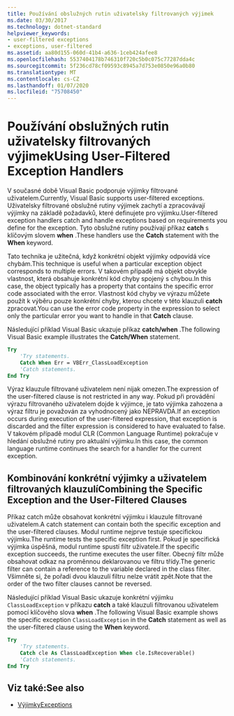 ```yaml
---
title: Používání obslužných rutin uživatelsky filtrovaných výjimek
ms.date: 03/30/2017
ms.technology: dotnet-standard
helpviewer_keywords:
- user-filtered exceptions
- exceptions, user-filtered
ms.assetid: aa80d155-060d-41b4-a636-1ceb424afee8
ms.openlocfilehash: 5537404178b746310f720c5b0c075c77287dda4c
ms.sourcegitcommit: 5f236cd78cf09593c8945a7d753e0850e96a0b80
ms.translationtype: MT
ms.contentlocale: cs-CZ
ms.lasthandoff: 01/07/2020
ms.locfileid: "75708450"
---
```

# <a name="using-user-filtered-exception-handlers"></a><span data-ttu-id="b9d1b-102">Používání obslužných rutin uživatelsky filtrovaných výjimek</span><span class="sxs-lookup"><span data-stu-id="b9d1b-102">Using User-Filtered Exception Handlers</span></span>

<span data-ttu-id="b9d1b-103">V současné době Visual Basic podporuje výjimky filtrované uživatelem.</span><span class="sxs-lookup"><span data-stu-id="b9d1b-103">Currently, Visual Basic supports user-filtered exceptions.</span></span> <span data-ttu-id="b9d1b-104">Uživatelsky filtrované obslužné rutiny výjimek zachytí a zpracovávají výjimky na základě požadavků, které definujete pro výjimku.</span><span class="sxs-lookup"><span data-stu-id="b9d1b-104">User-filtered exception handlers catch and handle exceptions based on requirements you define for the exception.</span></span> <span data-ttu-id="b9d1b-105">Tyto obslužné rutiny používají příkaz **catch** s klíčovým slovem **when** .</span><span class="sxs-lookup"><span data-stu-id="b9d1b-105">These handlers use the **Catch** statement with the **When** keyword.</span></span>  
  
 <span data-ttu-id="b9d1b-106">Tato technika je užitečná, když konkrétní objekt výjimky odpovídá více chybám.</span><span class="sxs-lookup"><span data-stu-id="b9d1b-106">This technique is useful when a particular exception object corresponds to multiple errors.</span></span> <span data-ttu-id="b9d1b-107">V takovém případě má objekt obvykle vlastnost, která obsahuje konkrétní kód chyby spojený s chybou.</span><span class="sxs-lookup"><span data-stu-id="b9d1b-107">In this case, the object typically has a property that contains the specific error code associated with the error.</span></span> <span data-ttu-id="b9d1b-108">Vlastnost kód chyby ve výrazu můžete použít k výběru pouze konkrétní chyby, kterou chcete v této klauzuli **catch** zpracovat.</span><span class="sxs-lookup"><span data-stu-id="b9d1b-108">You can use the error code property in the expression to select only the particular error you want to handle in that **Catch** clause.</span></span>  
  
 <span data-ttu-id="b9d1b-109">Následující příklad Visual Basic ukazuje příkaz **catch/when** .</span><span class="sxs-lookup"><span data-stu-id="b9d1b-109">The following Visual Basic example illustrates the **Catch/When** statement.</span></span>  
  
```vb
Try  
    'Try statements.  
    Catch When Err = VBErr_ClassLoadException
    'Catch statements.
End Try  
```  
  
 <span data-ttu-id="b9d1b-110">Výraz klauzule filtrované uživatelem není nijak omezen.</span><span class="sxs-lookup"><span data-stu-id="b9d1b-110">The expression of the user-filtered clause is not restricted in any way.</span></span> <span data-ttu-id="b9d1b-111">Pokud při provádění výrazu filtrovaného uživatelem dojde k výjimce, je tato výjimka zahozena a výraz filtru je považován za vyhodnocený jako NEPRAVDA.</span><span class="sxs-lookup"><span data-stu-id="b9d1b-111">If an exception occurs during execution of the user-filtered expression, that exception is discarded and the filter expression is considered to have evaluated to false.</span></span> <span data-ttu-id="b9d1b-112">V takovém případě modul CLR (Common Language Runtime) pokračuje v hledání obslužné rutiny pro aktuální výjimku.</span><span class="sxs-lookup"><span data-stu-id="b9d1b-112">In this case, the common language runtime continues the search for a handler for the current exception.</span></span>  
  
## <a name="combining-the-specific-exception-and-the-user-filtered-clauses"></a><span data-ttu-id="b9d1b-113">Kombinování konkrétní výjimky a uživatelem filtrovaných klauzulí</span><span class="sxs-lookup"><span data-stu-id="b9d1b-113">Combining the Specific Exception and the User-Filtered Clauses</span></span>  
 <span data-ttu-id="b9d1b-114">Příkaz catch může obsahovat konkrétní výjimku i klauzule filtrované uživatelem.</span><span class="sxs-lookup"><span data-stu-id="b9d1b-114">A catch statement can contain both the specific exception and the user-filtered clauses.</span></span> <span data-ttu-id="b9d1b-115">Modul runtime nejprve testuje specifickou výjimku.</span><span class="sxs-lookup"><span data-stu-id="b9d1b-115">The runtime tests the specific exception first.</span></span> <span data-ttu-id="b9d1b-116">Pokud je specifická výjimka úspěšná, modul runtime spustí filtr uživatele.</span><span class="sxs-lookup"><span data-stu-id="b9d1b-116">If the specific exception succeeds, the runtime executes the user filter.</span></span> <span data-ttu-id="b9d1b-117">Obecný filtr může obsahovat odkaz na proměnnou deklarovanou ve filtru třídy.</span><span class="sxs-lookup"><span data-stu-id="b9d1b-117">The generic filter can contain a reference to the variable declared in the class filter.</span></span> <span data-ttu-id="b9d1b-118">Všimněte si, že pořadí dvou klauzulí filtru nelze vrátit zpět.</span><span class="sxs-lookup"><span data-stu-id="b9d1b-118">Note that the order of the two filter clauses cannot be reversed.</span></span>  
  
 <span data-ttu-id="b9d1b-119">Následující příklad Visual Basic ukazuje konkrétní výjimku `ClassLoadException` v příkazu **catch** a také klauzuli filtrovanou uživatelem pomocí klíčového slova **when** .</span><span class="sxs-lookup"><span data-stu-id="b9d1b-119">The following Visual Basic example shows the specific exception `ClassLoadException` in the **Catch** statement as well as the user-filtered clause using the **When** keyword.</span></span>  
  
```vb
Try  
    'Try statements.
    Catch cle As ClassLoadException When cle.IsRecoverable()  
    'Catch statements.
End Try  
```  

## <a name="see-also"></a><span data-ttu-id="b9d1b-120">Viz také:</span><span class="sxs-lookup"><span data-stu-id="b9d1b-120">See also</span></span>

- [<span data-ttu-id="b9d1b-121">Výjimky</span><span class="sxs-lookup"><span data-stu-id="b9d1b-121">Exceptions</span></span>](index.md)
